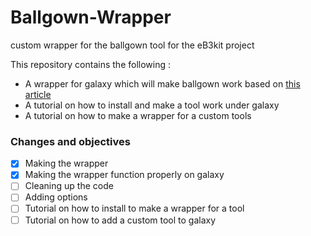# Ballgown-Wrapper
custom wrapper for the ballgown tool for the eB3kit project


This repository contains the following :
+ A wrapper for galaxy which will make ballgown work based on [this article](http://www.nature.com/nprot/journal/v11/n9/full/nprot.2016.095.html)
+ A tutorial on how to install and make a tool work under galaxy
+ A tutorial on how to make a wrapper for a custom tools


### Changes and objectives
- [x] Making the wrapper
- [x] Making the wrapper function properly on galaxy
- [ ] Cleaning up the code
- [ ] Adding options
- [ ] Tutorial on how to install to make a wrapper for a tool
- [ ] Tutorial on how to add a custom tool to galaxy
